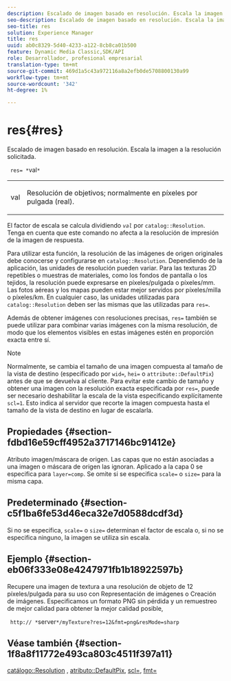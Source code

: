 ```yaml
---
description: Escalado de imagen basado en resolución. Escala la imagen a la resolución solicitada.
seo-description: Escalado de imagen basado en resolución. Escala la imagen a la resolución solicitada.
seo-title: res
solution: Experience Manager
title: res
uuid: ab0c8329-5d40-4233-a122-8cb8ca01b500
feature: Dynamic Media Classic,SDK/API
role: Desarrollador, profesional empresarial
translation-type: tm+mt
source-git-commit: 469d1a5c43a972116a8a2efb0de5708800130a99
workflow-type: tm+mt
source-wordcount: '342'
ht-degree: 1%

---
```



# res{#res}

Escalado de imagen basado en resolución. Escala la imagen a la resolución solicitada.

` res= *`val`*`

<table id="simpletable_E69F3709266749C4A165C90FF18FF5AA"> 
 <tr class="strow"> 
  <td class="stentry"> <p> <span class="varname"> val  </span> </p> </td> 
  <td class="stentry"> <p>Resolución de objetivos; normalmente en píxeles por pulgada (real). </p> </td> 
 </tr> 
</table>

El factor de escala se calcula dividiendo *`val`* por `catalog::Resolution`. Tenga en cuenta que este comando no afecta a la resolución de impresión de la imagen de respuesta.

Para utilizar esta función, la resolución de las imágenes de origen originales debe conocerse y configurarse en `catalog::Resolution`. Dependiendo de la aplicación, las unidades de resolución pueden variar. Para las texturas 2D repetibles o muestras de materiales, como los fondos de pantalla o los tejidos, la resolución puede expresarse en píxeles/pulgada o píxeles/mm. Las fotos aéreas y los mapas pueden estar mejor servidos por píxeles/milla o píxeles/km. En cualquier caso, las unidades utilizadas para `catalog::Resolution` deben ser las mismas que las utilizadas para `res=`.

Además de obtener imágenes con resoluciones precisas, `res=` también se puede utilizar para combinar varias imágenes con la misma resolución, de modo que los elementos visibles en estas imágenes estén en proporción exacta entre sí.

>[!NOTE]
>
>Normalmente, se cambia el tamaño de una imagen compuesta al tamaño de la vista de destino (especificado por `wid=`, `hei=` o `attribute::DefaultPix`) antes de que se devuelva al cliente. Para evitar este cambio de tamaño y obtener una imagen con la resolución exacta especificada por `res=`, puede ser necesario deshabilitar la escala de la vista especificando explícitamente `scl=1`. Esto indica al servidor que recorte la imagen compuesta hasta el tamaño de la vista de destino en lugar de escalarla.

## Propiedades {#section-fdbd16e59cff4952a3717146bc91412e}

Atributo imagen/máscara de origen. Las capas que no están asociadas a una imagen o máscara de origen las ignoran. Aplicado a la capa 0 se especifica para `layer=comp`. Se omite si se especifica `scale=` o `size=` para la misma capa.

## Predeterminado {#section-c5f1ba6fe53d46eca32e7d0588dcdf3d}

Si no se especifica, `scale=` o `size=` determinan el factor de escala o, si no se especifica ninguno, la imagen se utiliza sin escala.

## Ejemplo {#section-eb06f333e08e4247971fb1b18922597b}

Recupere una imagen de textura a una resolución de objeto de 12 píxeles/pulgada para su uso con Representación de imágenes o Creación de imágenes. Especificamos un formato PNG sin pérdida y un remuestreo de mejor calidad para obtener la mejor calidad posible,

` http:// *`server`*/myTexture?res=12&fmt=png&resMode=sharp`

## Véase también {#section-1f8a8f11772e493ca803c4511f397a11}

[catálogo::Resolution](../../../../../is-api/image-catalog/image-serving-api-ref/c-image-catalog-reference/c-image-svg-data-reference/c-image-data-reference/r-resolution-cat.md#reference-de489f5f36b64bd0831749546f8728e1) ,  [atributo::DefaultPix](../../../../../is-api/image-catalog/image-serving-api-ref/c-image-catalog-reference/c-attributes-reference/r-defaultpix.md#reference-996b2c22b30f4fd9b970c84063306df1),  [scl=](../../../../../is-api/http-ref/image-serving-api-ref/c-http-protocol-reference/c-command-reference/r-scl.md#reference-b2a74e493d0d407e98fe350551ba3fcc),  [fmt=](../../../../../is-api/http-ref/image-serving-api-ref/c-http-protocol-reference/c-command-reference/r-is-http-fmt.md#reference-cdf10043423b45ba9fe15157fb3ae37a)

